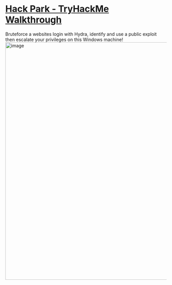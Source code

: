# <div>[Hack Park - TryHackMe Walkthrough](https://tryhackme.com/room/hackpark)</div>
<div>Bruteforce a websites login with Hydra, identify and use a public exploit then escalate your privileges on this Windows machine!
</div>
<div></div>

<img width="708" height="740" alt="image" src="https://github.com/user-attachments/assets/ec6ea4a5-24dc-441a-9720-bb1811690fb8" />
